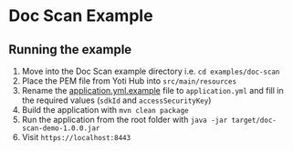 # Doc Scan Example

## Running the example

1. Move into the Doc Scan example directory i.e. `cd examples/doc-scan`
1. Place the PEM file from Yoti Hub into `src/main/resources`
1. Rename the [application.yml.example](src/main/resources/application.yml.example) file to `application.yml` and fill in the required values (`sdkId` and `accessSecurityKey`)
1. Build the application with `mvn clean package`
1. Run the application from the root folder with `java -jar target/doc-scan-demo-1.0.0.jar`
1. Visit `https://localhost:8443`